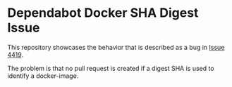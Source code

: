 # Dependabot Docker SHA Digest Issue

This repository showcases the behavior that is described as a bug in [Issue 4419](https://github.com/dependabot/dependabot-core/issues/4419).

The problem is that no pull request is created if a digest SHA is used to identify a docker-image.
